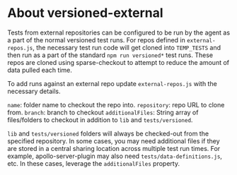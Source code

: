 # About versioned-external

Tests from external repositories can be configured to be run by the agent as a part of the normal versioned test runs. For repos defined in `external-repos.js`, the necessary test run code will get cloned into `TEMP_TESTS` and then run as a part of the standard `npm run versioned*` test runs. These repos are cloned using sparse-checkout to attempt to reduce the amount of data pulled each time.

To add runs against an external repo update `external-repos.js` with the necessary details.

`name`: folder name to checkout the repo into.
`repository`: repo URL to clone from.
`branch`: branch to checkout
`additionalFiles`: String array of files/folders to checkout in addition to `lib` and `tests/versioned`.


`lib` and `tests/versioned` folders will always be checked-out from the specified repository. In some cases, you may need additional files if they are stored in a central sharing location across multiple test run times. For example, apollo-server-plugin may also need `tests/data-definitions.js`, etc. In these cases, leverage the `additionalFiles` property.
